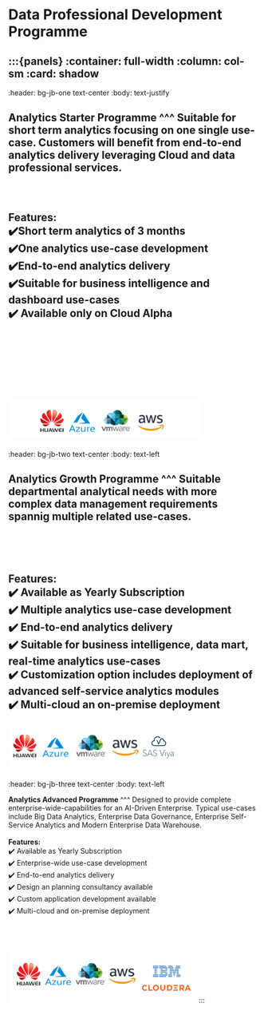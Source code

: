 # Data Professional Development Programme

:::{panels}
:container: full-width
:column: col-sm 
:card: shadow
---
:header: bg-jb-one text-center
:body: text-justify

**Analytics Starter Programme**
^^^
Suitable for short term analytics focusing on one single use-case. Customers will benefit from end-to-end analytics delivery leveraging Cloud and data professional services.<br><br><br><br>**Features:**<br>✔️Short term analytics of 3 months<br>✔️One analytics use-case development<br>✔️End-to-end analytics delivery<br>✔️Suitable for business intelligence and dashboard use-cases<br>✔️ Available only on Cloud Alpha<br><br><br><br><br><br><br>![starter](starter.png)
---
:header: bg-jb-two text-center
:body: text-left

**Analytics Growth Programme**
^^^
Suitable departmental analytical needs with more complex data management requirements spannig multiple related use-cases.<br><br><br><br><br>**Features:**<br>✔️ Available as Yearly Subscription<br>✔️ Multiple analytics use-case development<br>✔️ End-to-end analytics delivery<br>✔️ Suitable for business intelligence, data mart, real-time analytics use-cases<br>✔️ Customization option includes deployment of advanced self-service analytics modules<br>✔️ Multi-cloud an on-premise deployment<br><br>![growth](growth.png)
---
:header: bg-jb-three text-center
:body: text-left

**Analytics Advanced Programme**
^^^
Designed to provide complete enterprise-wide-capabilities for an AI-Driven Enterprise. Typical use-cases include Big Data Analytics, Enterprise Data Governance, Enterprise Self-Service Analytics and Modern Enterprise Data Warehouse.<br><br>**Features:**<br>✔️ Available as Yearly Subscription<br>✔️ Enterprise-wide use-case development<br>✔️ End-to-end analytics delivery<br>✔️ Design an planning consultancy available<br>✔️ Custom application development available<br>✔️ Multi-cloud and on-premise deployment<br><br><br><br><br>![advanced](advanced.png)
:::

